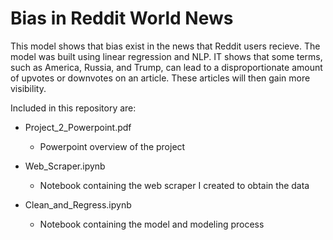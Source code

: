# Bias in Reddit World News

This model shows that bias exist in the news that Reddit users recieve. The model was built using linear regression and NLP. IT shows that some terms, such as America, Russia, and Trump, can lead to a disproportionate amount of upvotes or downvotes on an article. These articles will then gain more visibility.  

Included in this repository are:

* Project_2_Powerpoint.pdf
  * Powerpoint overview of the project

* Web_Scraper.ipynb
  * Notebook containing the web scraper I created to obtain the data

* Clean_and_Regress.ipynb
  * Notebook containing the model and modeling process
